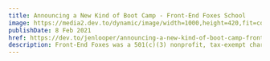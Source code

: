 ```yaml
---
title: Announcing a New Kind of Boot Camp - Front-End Foxes School
image: https://media2.dev.to/dynamic/image/width=1000,height=420,fit=cover,gravity=auto,format=auto/https%3A%2F%2Fmedia.giphy.com%2Fmedia%2F3oD3YAO21LxLy0BKLe%2Fgiphy.gif
publishDate: 8 Feb 2021
href: https://dev.to/jenlooper/announcing-a-new-kind-of-boot-camp-front-end-foxes-school-f4g
description: Front-End Foxes was a 501(c)(3) nonprofit, tax-exempt charity registered in Massachusetts, USA. We are people who identify as women and who want to learn front-end technologies to make websites and mobile apps. This blogpost announced our COVID pivot into launching a boot camp online.
---  
```

